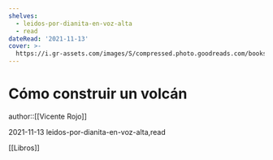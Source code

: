 ```yaml
---
shelves:
  - leidos-por-dianita-en-voz-alta
  - read
dateRead: '2021-11-13'
cover: >-
  https://i.gr-assets.com/images/S/compressed.photo.goodreads.com/books/1348458898l/15092496.jpg
---
```

# Cómo construir un volcán

author::[[Vicente Rojo]]

2021-11-13
leidos-por-dianita-en-voz-alta,read

[[Libros]]